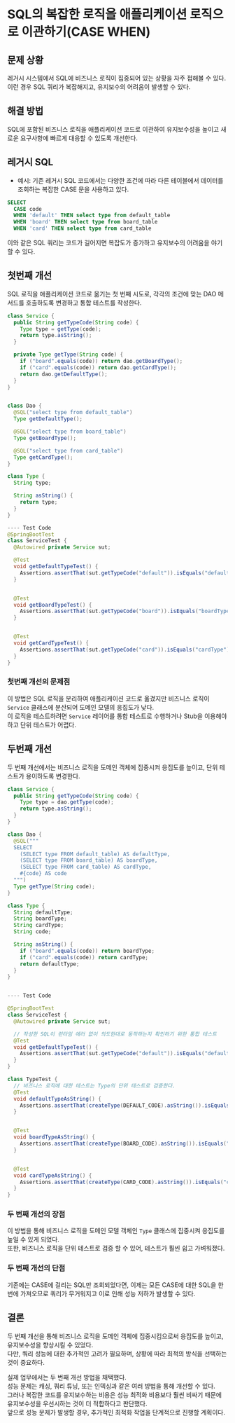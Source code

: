 # SQL의 복잡한 로직을 애플리케이션 로직으로 이관하기(CASE WHEN)

## 문제 상황
레거시 시스템에서 SQL에 비즈니스 로직이 집중되어 있는 상황을 자주 접해볼 수 있다.   
이런 경우 SQL 쿼리가 복잡해지고, 유지보수의 어려움이 발생할 수 있다.   

## 해결 방법
SQL에 포함된 비즈니스 로직을 애플리케이션 코드로 이관하여 유지보수성을 높이고 새로운 요구사항에 빠르게 대응할 수 있도록 개선한다.

## 레거시 SQL 
- 예시: 기존 레거시 SQL 코드에서는 다양한 조건에 따라 다른 테이블에서 데이터를 조회하는 복잡한 CASE 문을 사용하고 있다.
``` SQL
SELECT 
  CASE code
  WHEN 'default' THEN select type from default_table
  WHEN 'board' THEN select type from board_table
  WHEN 'card' THEN select type from card_table

```
이와 같은 SQL 쿼리는 코드가 길어지면 복잡도가 증가하고 유지보수의 어려움을 야기할 수 있다.

## 첫번째 개선
SQL 로직을 애플리케이션 코드로 옮기는 첫 번째 시도로, 각각의 조건에 맞는 DAO 메서드를 호출하도록 변경하고 통합 테스트를 작성한다.
``` java
class Service {
  public String getTypeCode(String code) {
    Type type = getType(code);
    return type.asString();
  }

  private Type getType(String code) {
    if ("board".equals(code)) return dao.getBoardType();
    if ("card".equals(code)) return dao.getCardType();
    return dao.getDefaultType();
  }
}


class Dao {
  @SQL("select type from default_table")
  Type getDefaultType();

  @SQL("select type from board_table")
  Type getBoardType();

  @SQL("select type from card_table")
  Type getCardType();
}

class Type {
  String type;

  String asString() {
    return type;
  }
}

---- Test Code
@SpringBootTest
class ServiceTest {
  @Autowired private Service sut;

  @Test
  void getDefaultTypeTest() {
    Assertions.assertThat(sut.getTypeCode("default")).isEquals("defaultType");
  }


  @Test
  void getBoardTypeTest() {
    Assertions.assertThat(sut.getTypeCode("board")).isEquals("boardType");
  }


  @Test
  void getCardTypeTest() {
    Assertions.assertThat(sut.getTypeCode("card")).isEquals("cardType");
  }
}

```

### 첫번째 개선의 문제점
이 방법은 SQL 로직을 분리하여 애플리케이션 코드로 옮겼지만 비즈니스 로직이 `Service` 클래스에 분산되어 도메인 모델의 응집도가 낮다.   
이 로직을 테스트하려면 `Service` 레이어를 통합 테스트로 수행하거나 Stub을 이용해야 하고 단위 테스트가 어렵다.  

## 두번째 개선
두 번째 개선에서는 비즈니스 로직을 도메인 객체에 집중시켜 응집도를 높이고, 단위 테스트가 용이하도록 변경한다.
``` java
class Service {
  public String getTypeCode(String code) {
    Type type = dao.getType(code);
    return type.asString();
  }
}

class Dao {
  @SQL("""
  SELECT
    (SELECT type FROM default_table) AS defaultType,
    (SELECT type FROM board_table) AS boardType,
    (SELECT type FROM card_table) AS cardType,
    #{code} AS code
  """)
  Type getType(String code);
}

class Type {
  String defaultType;
  String boardType;
  String cardType;
  String code;

  String asString() {
    if ("board".equals(code)) return boardType;
    if ("card".equals(code)) return cardType;
    return defaultType;
  }
}


---- Test Code

@SpringBootTest
class ServiceTest {
  @Autowired private Service sut;

  // 작성한 SQL이 런타임 에러 없이 의도한대로 동작하는지 확인하기 위한 통합 테스트
  @Test
  void getDefaultTypeTest() {
    Assertions.assertThat(sut.getTypeCode("default")).isEquals("defaultType");
  }
}

class TypeTest {
  // 비즈니스 로직에 대한 테스트는 Type의 단위 테스트로 검증한다.
  @Test
  void defaultTypeAsString() {
    Assertions.assertThat(createType(DEFAULT_CODE).asString()).isEquals("defaultType");
  }


  @Test
  void boardTypeAsString() {
    Assertions.assertThat(createType(BOARD_CODE).asString()).isEquals("boardType");
  }


  @Test
  void cardTypeAsString() {
    Assertions.assertThat(createType(CARD_CODE).asString()).isEquals("cardType");
  }
}

```

### 두 번째 개선의 장점
이 방법을 통해 비즈니스 로직을 도메인 모델 객체인 `Type` 클래스에 집중시켜 응집도를 높일 수 있게 되었다.  
또한, 비즈니스 로직을 단위 테스트로 검증 할 수 있어, 테스트가 훨씬 쉽고 가벼워졌다.

### 두 번째 개선의 단점
기존에는 CASE에 걸리는 SQL만 조회되었다면, 이제는 모든 CASE에 대한 SQL을 한 번에 가져오므로 쿼리가 무거워지고 이로 인해 성능 저하가 발생할 수 있다.  

## 결론
두 번째 개선을 통해 비즈니스 로직을 도메인 객체에 집중시킴으로써 응집도를 높이고, 유지보수성을 향상시킬 수 있었다.  
다만, 쿼리 성능에 대한 추가적인 고려가 필요하며, 상황에 따라 최적의 방식을 선택하는 것이 중요하다.  

실제 업무에서는 두 번째 개선 방법을 채택했다.  
성능 문제는 캐싱, 쿼리 튜닝, 또는 인덱싱과 같은 여러 방법을 통해 개선할 수 있다.   
그러나 복잡한 코드를 유지보수하는 비용은 성능 최적화 비용보다 훨씬 비싸기 때문에 유지보수성을 우선시하는 것이 더 적합하다고 판단했다.  
앞으로 성능 문제가 발생할 경우, 추가적인 최적화 작업을 단계적으로 진행할 계획이다.  
